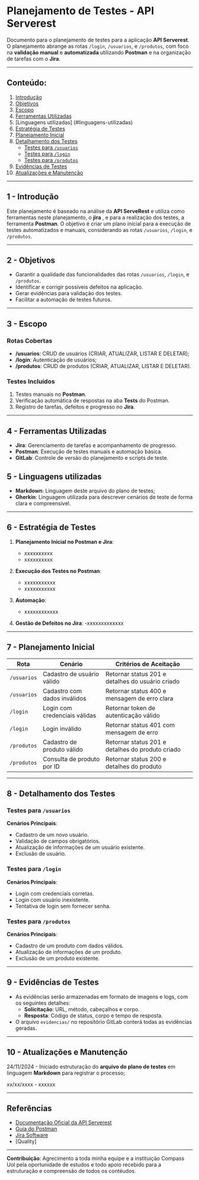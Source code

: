# Planejamento de Testes - API Serverest

Documento para o planejamento de testes para a aplicação **API Serverest**. O planejamento abrange as rotas `/login`, `/usuarios`, e `/produtos`, com foco na **validação manual** e **automatizada** utilizando **Postman** e na organização de tarefas com o **Jira**.

---

## Conteúdo:

1. [Introdução](#introdução)
2. [Objetivos](#objetivos)
3. [Escopo](#escopo)
4. [Ferramentas Utilizadas](#ferramentas-utilizadas)
5. [Linguagens utilizadas] (#linguagens-utilizadas)
6. [Estratégia de Testes](#estratégia-de-testes)
7. [Planejamento Inicial](#planejamento-inicial)
8. [Detalhamento dos Testes](#detalhamento-dos-testes)
   - [Testes para `/usuarios`](#testes-para-usuarios)
   - [Testes para `/login`](#testes-para-login)
   - [Testes para `/produtos`](#testes-para-produtos)
9. [Evidências de Testes](#evidências-de-testes)
10. [Atualizações e Manutenção](#atualizações-e-manutenção)

---

## 1 - Introdução

Este planejamento é baseado na análise da **API ServeRest** e utiliza como ferramentas neste planejamento, o **jira** , e para a realização dos testes, a ferramenta **Postman**. O objetivo é criar um plano inicial para a execução de testes automatizados e manuais, considerando as rotas `/usuarios`, `/login`, e `/produtos`.

---

## 2 - Objetivos

- Garantir a qualidade das funcionalidades das rotas `/usuarios`, `/login`, e `/produtos`.
- Identificar e corrigir possíveis defeitos na aplicação.
- Gerar evidências para validação dos testes.
- Facilitar a automação de testes futuros.

---

## 3 - Escopo

### Rotas Cobertas
- **/usuarios**: CRUD de usuários (CRIAR, ATUALIZAR, LISTAR E DELETAR);
- **/login**: Autenticação de usuários;
- **/produtos**: CRUD de produtos (CRIAR, ATUALIZAR, LISTAR E DELETAR).

### Testes Incluídos
1. Testes manuais no **Postman**.
2. Verificação automática de respostas na aba **Tests** do Postman.
3. Registro de tarefas, defeitos e progresso no **Jira**.

---

## 4 - Ferramentas Utilizadas

- **Jira**: Gerenciamento de tarefas e acompanhamento de progresso.
- **Postman**: Execução de testes manuais e automação básica.
- **GitLab**: Controle de versão do planejamento e scripts de teste.

## 5 - Linguagens utilizadas
- **Markdown**: Linguagem deste arquivo do plano de testes;
- **Gherkin**: Linguagem utilizada para descrever cenários de teste de forma clara e compreensível.

---

## 6 - Estratégia de Testes

1. **Planejamento Inicial no Postman e Jira**:
   - xxxxxxxxxx
   - xxxxxxxxxx

2. **Execução dos Testes no Postman**:
   - xxxxxxxxxxx
   - xxxxxxxxxxx

3. **Automação**:
   - xxxxxxxxxxxx

4. **Gestão de Defeitos no Jira**:
   -xxxxxxxxxxxxx

---

## 7 - Planejamento Inicial

| Rota       | Cenário                       | Critérios de Aceitação                           |
|------------|-------------------------------|--------------------------------------------------|
| `/usuarios`| Cadastro de usuário válido    | Retornar status 201 e detalhes do usuário criado |
| `/usuarios`| Cadastro com dados inválidos  | Retornar status 400 e mensagem de erro clara     |
| `/login`   | Login com credenciais válidas | Retornar token de autenticação válido            |
| `/login`   | Login inválido                | Retornar status 401 com mensagem de erro         |
| `/produtos`| Cadastro de produto válido    | Retornar status 201 e detalhes do produto criado |
| `/produtos`| Consulta de produto por ID    | Retornar status 200 e detalhes do produto        |

---

## 8 - Detalhamento dos Testes

### Testes para `/usuarios`

**Cenários Principais**:
- Cadastro de um novo usuário.
- Validação de campos obrigatórios.
- Atualização de informações de um usuário existente.
- Exclusão de usuário.

### Testes para `/login`

**Cenários Principais**:
- Login com credenciais corretas.
- Login com usuário inexistente.
- Tentativa de login sem fornecer senha.

### Testes para `/produtos`

**Cenários Principais**:
- Cadastro de um produto com dados válidos.
- Atualização de informações de um produto.
- Exclusão de um produto existente.

---

## 9 - Evidências de Testes

- As evidências serão armazenadas em formato de imagens e logs, com os seguintes detalhes:
  - **Solicitação**: URL, método, cabeçalhos e corpo.
  - **Resposta**: Código de status, corpo e tempo de resposta.
- O arquivo `evidencias/` no repositório GitLab conterá todas as evidências geradas.

---

## 10 - Atualizações e Manutenção

24/11/2024 - Iniciado estruturação do **arquivo do plano de testes** em linguagem **Markdown** para registrar o processo;

xx/xx/xxxx - xxxxxx

---

## Referências

- [Documentação Oficial da API Serverest](https://compassuol.serverest.dev/)
- [Guia do Postman](https://www.postman.com/)
- [Jira Software](https://www.atlassian.com/software/jira)
- [Quality]

---

**Contribuição**: Agrecimento a toda minha equipe e a instituição Compass Uol pela oportunidade de estudos e todo apoio recebido para a estruturação e compreensão de todos os contéudos.